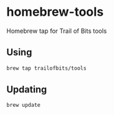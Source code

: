 # homebrew-tools
Homebrew tap for Trail of Bits tools

## Using

```bash
brew tap trailofbits/tools
```

## Updating

```bash
brew update
```
